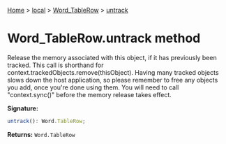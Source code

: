 [Home](./index) &gt; [local](local.md) &gt; [Word\_TableRow](local.word_tablerow.md) &gt; [untrack](local.word_tablerow.untrack.md)

# Word\_TableRow.untrack method

Release the memory associated with this object, if it has previously been tracked. This call is shorthand for context.trackedObjects.remove(thisObject). Having many tracked objects slows down the host application, so please remember to free any objects you add, once you're done using them. You will need to call "context.sync()" before the memory release takes effect.

**Signature:**
```javascript
untrack(): Word.TableRow;
```
**Returns:** `Word.TableRow`

